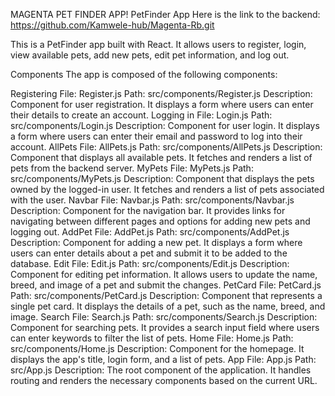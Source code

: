 MAGENTA PET FINDER APP!
PetFinder App
Here is the link to the backend: https://github.com/Kamwele-hub/Magenta-Rb.git


This is a PetFinder app built with React. It allows users to register, login, view available pets, add new pets, edit pet information, and log out.

Components
The app is composed of the following components:

Registering
File: Register.js
Path: src/components/Register.js
Description: Component for user registration. It displays a form where users can enter their details to create an account.
Logging in
File: Login.js
Path: src/components/Login.js
Description: Component for user login. It displays a form where users can enter their email and password to log into their account.
AllPets
File: AllPets.js
Path: src/components/AllPets.js
Description: Component that displays all available pets. It fetches and renders a list of pets from the backend server.
MyPets
File: MyPets.js
Path: src/components/MyPets.js
Description: Component that displays the pets owned by the logged-in user. It fetches and renders a list of pets associated with the user.
Navbar
File: Navbar.js
Path: src/components/Navbar.js
Description: Component for the navigation bar. It provides links for navigating between different pages and options for adding new pets and logging out.
AddPet
File: AddPet.js
Path: src/components/AddPet.js
Description: Component for adding a new pet. It displays a form where users can enter details about a pet and submit it to be added to the database.
Edit
File: Edit.js
Path: src/components/Edit.js
Description: Component for editing pet information. It allows users to update the name, breed, and image of a pet and submit the changes.
PetCard
File: PetCard.js
Path: src/components/PetCard.js
Description: Component that represents a single pet card. It displays the details of a pet, such as the name, breed, and image.
Search
File: Search.js
Path: src/components/Search.js
Description: Component for searching pets. It provides a search input field where users can enter keywords to filter the list of pets.
Home
File: Home.js
Path: src/components/Home.js
Description: Component for the homepage. It displays the app's title, login form, and a list of pets.
App
File: App.js
Path: src/App.js
Description: The root component of the application. It handles routing and renders the necessary components based on the current URL.
